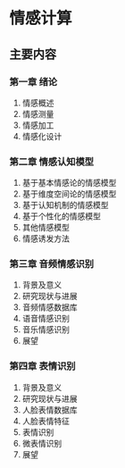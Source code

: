 # 情感计算
## 主要内容 
### 第一章 绪论
1. 情感概述
2. 情感测量
3. 情感加工
4. 情感化设计
### 第二章 情感认知模型
1. 基于基本情感论的情感模型
2. 基于维度空间论的情感模型
3. 基于认知机制的情感模型
4. 基于个性化的情感模型
5. 其他情感模型
6. 情感诱发方法
### 第三章 音频情感识别
1. 背景及意义
2. 研究现状与进展
3. 音频情感数据库
4. 语音情感识别
5. 音乐情感识别
6. 展望
### 第四章 表情识别
1. 背景及意义
2. 研究现状与进展
3. 人脸表情数据库
4. 人脸表情特征
5. 表情识别
6. 微表情识别
7. 展望
